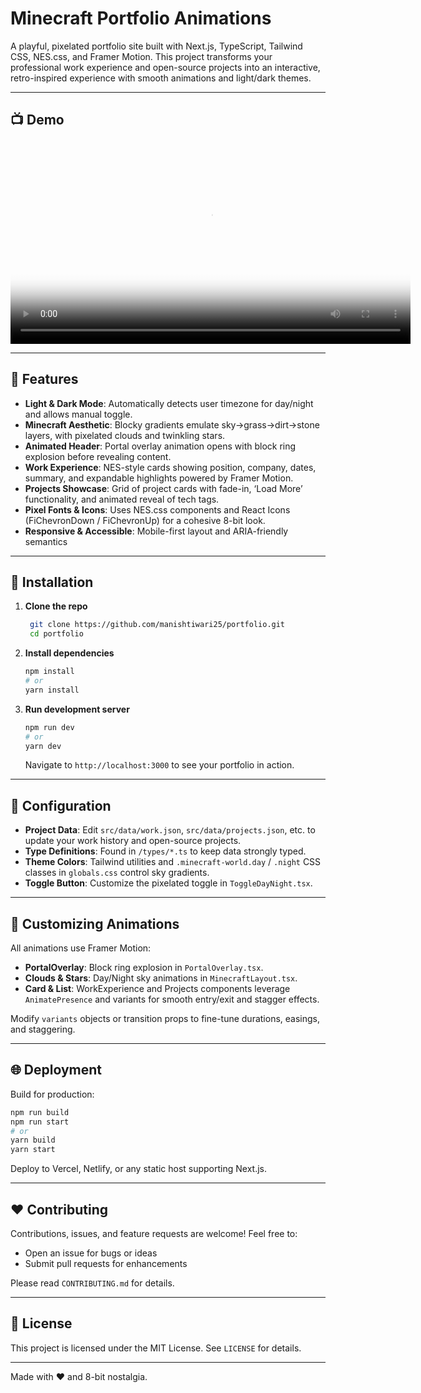 # Minecraft Portfolio Animations

A playful, pixelated portfolio site built with Next.js, TypeScript, Tailwind CSS, NES.css, and Framer Motion. This project transforms your professional work experience and open-source projects into an interactive, retro-inspired experience with smooth animations and light/dark themes.

---

## 📺 Demo

<div align="center">
  <video src="https://github.com/user-attachments/assets/a6a02e28-7688-43a6-83f3-2353a313fa14" controls width="640" poster="https://raw.githubusercontent.com/manishtiwari25/portfolio/refs/heads/main/.github/assets/demo.png">
    Your browser does not support the video tag.
  </video>
</div>

---

## 🚀 Features

- **Light & Dark Mode**: Automatically detects user timezone for day/night and allows manual toggle.
- **Minecraft Aesthetic**: Blocky gradients emulate sky→grass→dirt→stone layers, with pixelated clouds and twinkling stars.
- **Animated Header**: Portal overlay animation opens with block ring explosion before revealing content.
- **Work Experience**: NES-style cards showing position, company, dates, summary, and expandable highlights powered by Framer Motion.
- **Projects Showcase**: Grid of project cards with fade-in, ‘Load More’ functionality, and animated reveal of tech tags.
- **Pixel Fonts & Icons**: Uses NES.css components and React Icons (FiChevronDown / FiChevronUp) for a cohesive 8-bit look.
- **Responsive & Accessible**: Mobile-first layout and ARIA-friendly semantics

---

## 🔧 Installation

1. **Clone the repo**

   ```bash
    git clone https://github.com/manishtiwari25/portfolio.git
    cd portfolio
   ```

2. **Install dependencies**

   ```bash
   npm install
   # or
   yarn install
   ```

3. **Run development server**
   ```bash
   npm run dev
   # or
   yarn dev
   ```
   Navigate to `http://localhost:3000` to see your portfolio in action.

---

## 🎨 Configuration

- **Project Data**: Edit `src/data/work.json`, `src/data/projects.json`, etc. to update your work history and open-source projects.
- **Type Definitions**: Found in `/types/*.ts` to keep data strongly typed.
- **Theme Colors**: Tailwind utilities and `.minecraft-world.day` / `.night` CSS classes in `globals.css` control sky gradients.
- **Toggle Button**: Customize the pixelated toggle in `ToggleDayNight.tsx`.

---

## 🚧 Customizing Animations

All animations use Framer Motion:

- **PortalOverlay**: Block ring explosion in `PortalOverlay.tsx`.
- **Clouds & Stars**: Day/Night sky animations in `MinecraftLayout.tsx`.
- **Card & List**: WorkExperience and Projects components leverage `AnimatePresence` and variants for smooth entry/exit and stagger effects.

Modify `variants` objects or transition props to fine-tune durations, easings, and staggering.

---

## 🌐 Deployment

Build for production:

```bash
npm run build
npm run start
# or
yarn build
yarn start
```

Deploy to Vercel, Netlify, or any static host supporting Next.js.

---

## ❤️ Contributing

Contributions, issues, and feature requests are welcome! Feel free to:

- Open an issue for bugs or ideas
- Submit pull requests for enhancements

Please read `CONTRIBUTING.md` for details.

---

## 📜 License

This project is licensed under the MIT License. See `LICENSE` for details.

---

Made with ❤️ and 8-bit nostalgia.
